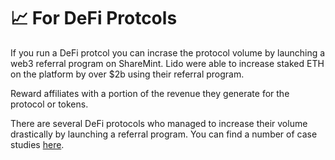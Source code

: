 # 📈 For DeFi Protcols

If you run a DeFi protcol you can incrase the protocol volume by launching a web3 referral program on ShareMint. Lido were able to increase staked ETH on the platform by over $2b using their referral program.

Reward affiliates with a portion of the revenue they generate for the protocol or tokens.

There are several DeFi protocols who managed to increase their volume drastically by launching a referral program. You can find a number of case studies [here](https://blog.sharemint.xyz/defi-case-studies).